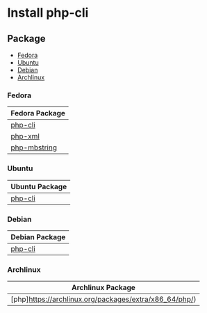 

# Install php-cli




## Package

* [Fedora](#fedora)
* [Ubuntu](#ubuntu)
* [Debian](#debian)
* [Archlinux](#archlinux)




### Fedora

| Fedora Package |
| --- |
| [php-cli](https://packages.fedoraproject.org/pkgs/php/php-cli/) |
| [php-xml](https://packages.fedoraproject.org/pkgs/php/php-xml/) |
| [php-mbstring](https://packages.fedoraproject.org/pkgs/php/php-mbstring/) |




### Ubuntu

| Ubuntu Package |
| --- |
| [php-cli](https://packages.ubuntu.com/noble/php-cli) |




### Debian

| Debian Package |
| --- |
| [php-cli](https://packages.debian.org/stable/php-cli) |




### Archlinux

| Archlinux Package |
| --- |
| [php]https://archlinux.org/packages/extra/x86_64/php/) |
